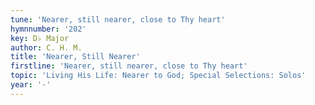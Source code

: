 ```yaml
---
tune: 'Nearer, still nearer, close to Thy heart'
hymnnumber: '202'
key: D♭ Major
author: C. H. M.
title: 'Nearer, Still Nearer'
firstline: 'Nearer, still nearer, close to Thy heart'
topic: 'Living His Life: Nearer to God; Special Selections: Solos'
year: '-'
---
```

